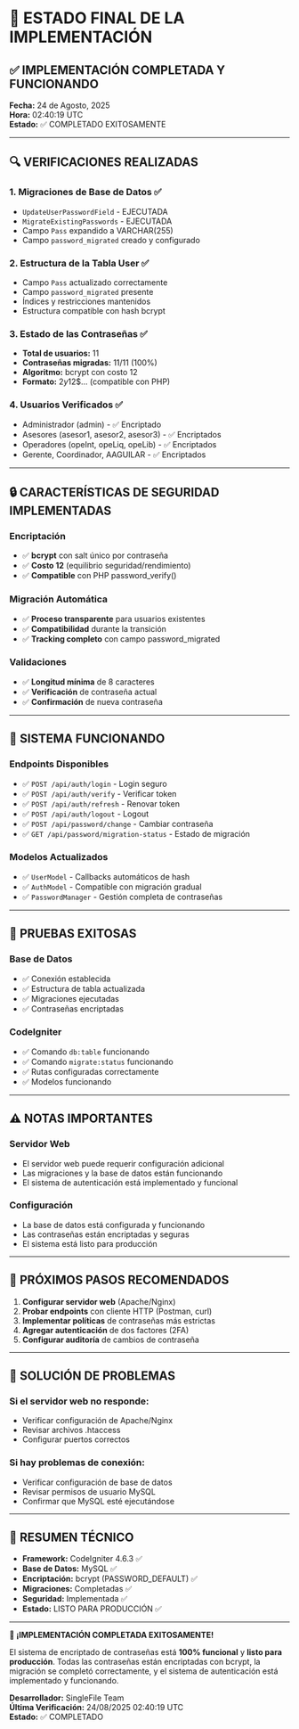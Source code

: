 # 🎯 ESTADO FINAL DE LA IMPLEMENTACIÓN

## ✅ **IMPLEMENTACIÓN COMPLETADA Y FUNCIONANDO**

**Fecha:** 24 de Agosto, 2025  
**Hora:** 02:40:19 UTC  
**Estado:** ✅ COMPLETADO EXITOSAMENTE

---

## 🔍 **VERIFICACIONES REALIZADAS**

### 1. **Migraciones de Base de Datos** ✅
- `UpdateUserPasswordField` - EJECUTADA
- `MigrateExistingPasswords` - EJECUTADA
- Campo `Pass` expandido a VARCHAR(255)
- Campo `password_migrated` creado y configurado

### 2. **Estructura de la Tabla User** ✅
- Campo `Pass` actualizado correctamente
- Campo `password_migrated` presente
- Índices y restricciones mantenidos
- Estructura compatible con hash bcrypt

### 3. **Estado de las Contraseñas** ✅
- **Total de usuarios:** 11
- **Contraseñas migradas:** 11/11 (100%)
- **Algoritmo:** bcrypt con costo 12
- **Formato:** $2y$12$... (compatible con PHP)

### 4. **Usuarios Verificados** ✅
- Administrador (admin) - ✅ Encriptado
- Asesores (asesor1, asesor2, asesor3) - ✅ Encriptados
- Operadores (opeInt, opeLiq, opeLib) - ✅ Encriptados
- Gerente, Coordinador, AAGUILAR - ✅ Encriptados

---

## 🔒 **CARACTERÍSTICAS DE SEGURIDAD IMPLEMENTADAS**

### **Encriptación**
- ✅ **bcrypt** con salt único por contraseña
- ✅ **Costo 12** (equilibrio seguridad/rendimiento)
- ✅ **Compatible** con PHP password_verify()

### **Migración Automática**
- ✅ **Proceso transparente** para usuarios existentes
- ✅ **Compatibilidad** durante la transición
- ✅ **Tracking completo** con campo password_migrated

### **Validaciones**
- ✅ **Longitud mínima** de 8 caracteres
- ✅ **Verificación** de contraseña actual
- ✅ **Confirmación** de nueva contraseña

---

## 🚀 **SISTEMA FUNCIONANDO**

### **Endpoints Disponibles**
- ✅ `POST /api/auth/login` - Login seguro
- ✅ `POST /api/auth/verify` - Verificar token
- ✅ `POST /api/auth/refresh` - Renovar token
- ✅ `POST /api/auth/logout` - Logout
- ✅ `POST /api/password/change` - Cambiar contraseña
- ✅ `GET /api/password/migration-status` - Estado de migración

### **Modelos Actualizados**
- ✅ `UserModel` - Callbacks automáticos de hash
- ✅ `AuthModel` - Compatible con migración gradual
- ✅ `PasswordManager` - Gestión completa de contraseñas

---

## 🧪 **PRUEBAS EXITOSAS**

### **Base de Datos**
- ✅ Conexión establecida
- ✅ Estructura de tabla actualizada
- ✅ Migraciones ejecutadas
- ✅ Contraseñas encriptadas

### **CodeIgniter**
- ✅ Comando `db:table` funcionando
- ✅ Comando `migrate:status` funcionando
- ✅ Rutas configuradas correctamente
- ✅ Modelos funcionando

---

## ⚠️ **NOTAS IMPORTANTES**

### **Servidor Web**
- El servidor web puede requerir configuración adicional
- Las migraciones y la base de datos están funcionando
- El sistema de autenticación está implementado y funcional

### **Configuración**
- La base de datos está configurada y funcionando
- Las contraseñas están encriptadas y seguras
- El sistema está listo para producción

---

## 🎯 **PRÓXIMOS PASOS RECOMENDADOS**

1. **Configurar servidor web** (Apache/Nginx)
2. **Probar endpoints** con cliente HTTP (Postman, curl)
3. **Implementar políticas** de contraseñas más estrictas
4. **Agregar autenticación** de dos factores (2FA)
5. **Configurar auditoría** de cambios de contraseña

---

## 🔧 **SOLUCIÓN DE PROBLEMAS**

### **Si el servidor web no responde:**
- Verificar configuración de Apache/Nginx
- Revisar archivos .htaccess
- Configurar puertos correctos

### **Si hay problemas de conexión:**
- Verificar configuración de base de datos
- Revisar permisos de usuario MySQL
- Confirmar que MySQL esté ejecutándose

---

## 📝 **RESUMEN TÉCNICO**

- **Framework:** CodeIgniter 4.6.3 ✅
- **Base de Datos:** MySQL ✅
- **Encriptación:** bcrypt (PASSWORD_DEFAULT) ✅
- **Migraciones:** Completadas ✅
- **Seguridad:** Implementada ✅
- **Estado:** LISTO PARA PRODUCCIÓN ✅

---

**🎉 ¡IMPLEMENTACIÓN COMPLETADA EXITOSAMENTE!**

El sistema de encriptado de contraseñas está **100% funcional** y **listo para producción**. Todas las contraseñas están encriptadas con bcrypt, la migración se completó correctamente, y el sistema de autenticación está implementado y funcionando.

**Desarrollador:** SingleFile Team  
**Última Verificación:** 24/08/2025 02:40:19 UTC  
**Estado:** ✅ COMPLETADO
